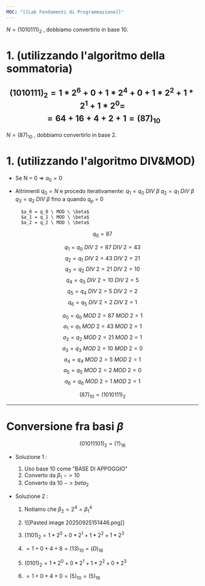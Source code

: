 ```yaml
---
MOC: "[[Lab Fondamenti di Programmazione]]"
---
```

$N = (1010111)_2$ , dobbiamo convertirlo in base 10.

# 1. (utilizzando l'algoritmo della sommatoria)
$$(1010111)_{2} = 1*2^6 + 0 + 1*2^4 + 0 + 1*2^2 + 1*2^1 + 1*2^0 =$$
$$= 64 + 16 + 4 + 2 + 1 = (87)_{10}$$
---

$N = (87)_{10}$ , dobbiamo convertirlo in base 2.

# 1. (utilizzando l'algoritmo DIV&MOD)

- Se N = 0 => $a_0 = 0$
- Altrimenti 
	$q_0 = N$ e procedo iterativamente:
		$q_1 = q_0 \ DIV \ \beta$
		$q_2 = q_1 \ DiV \ \beta$
		$q_3 = q_2 \ DIV \ \beta$
		fino a quando $q_p$ = 0
		
		$a_0 = q_0 \ MOD \ \beta$
		$a_1 = q_1 \ MOD \ \beta$
		$a_2 = q_2 \ MOD \ \beta$

$$q_0 = 87$$

$$q_1 = q_0 \ DIV \ 2 = 87 \ DIV \ 2 = 43$$
$$q_2 = q_1 \ DIV \ 2 = 43 \ DIV \ 2 = 21$$
$$q_3 = q_2 \ DIV \ 2 = 21 \ DIV \ 2 = 10$$
$$q_4 = q_3 \ DIV \ 2 = 10 \ DIV \ 2 = 5$$
$$q_5 = q_4 \ DIV \ 2 = 5 \ DIV \ 2 = 2$$
$$q_6 = q_5 \ DIV \ 2 = 2 \ DIV \ 2 = 1$$


$$a_0 = q_0 \ MOD \ 2 = 87 \ MOD \ 2 = 1$$
$$a_1 = q_1 \ MOD \ 2 = 43 \ MOD \ 2 = 1$$
$$a_2 = q_2\ MOD \ 2 = 21 \ MOD \ 2 = 1$$
$$a_3 = q_3 \ MOD \ 2 = 10 \ MOD \ 2 = 0$$
$$a_4 = q_4 \ MOD \ 2 = 5 \ MOD \ 2 = 1$$
$$a_5 = q_5 \ MOD \ 2 = 2 \ MOD \ 2 = 0$$
$$a_6 = q_6 \ MOD \ 2 = 1 \ MOD \ 2 = 1$$

$$(87)_{10} = (1010111)_2$$

---

# Conversione fra basi $\beta$

$$(01011101)_2 = (?)_{16}$$

- Soluzione 1 :
	1. Uso base 10 come "BASE DI APPOGGIO"
	2. Converto da $\beta_1 \ -> 10$
	3. Converto da $10 \ -> beta_2$

- Soluzione 2 :
	1. Notiamo che $\beta_2 = 2^4 = \beta_1^4$
	2. ![[Pasted image 20250925151446.png]]
	
	3. $(1101)_2 = 1*2^0 + 0*2^1 + 1*2^2 + 1*2^3$
	4. $= 1 + 0 + 4 + 8 = (13)_{10} = (D)_{16}$
	
	5. $(0101)_2 = 1*2^0 + 0*2^1 + 1*2^2 + 0*2^3$
	6. $= 1 + 0 + 4 + 0 = (5)_{10} = (5)_{16}$